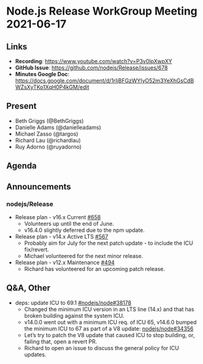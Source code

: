 # Node.js Release WorkGroup Meeting 2021-06-17

## Links

* **Recording**:  https://www.youtube.com/watch?v=P3v0IpXwpXY
* **GitHub Issue**: https://github.com/nodejs/Release/issues/678
* **Minutes Google Doc**: https://docs.google.com/document/d/1rIjBFGzWYIyO52m3YeXhGsCdBWZsXyTKo1XqH0P4kGM/edit

## Present

* Beth Griggs (@BethGriggs)
* Danielle Adams (@danielleadams)
* Michael Zasso (@targos)
* Richard Lau (@richardlau)
* Ruy Adorno (@ruyadorno)

## Agenda

## Announcements

### nodejs/Release

* Release plan - v16.x Current [#658](https://github.com/nodejs/Release/issues/658)
  * Volunteers up until the end of June.
  * v16.4.0 slightly deferred due to the npm update.
* Release plan - v14.x Active LTS [#567](https://github.com/nodejs/Release/issues/567)
  * Probably aim for July for the next patch update - to include the ICU fix/revert.
  * Michael volunteered for the next minor release.
* Release plan - v12.x Maintenance [#494](https://github.com/nodejs/Release/issues/494)
  * Richard has volunteered for an upcoming patch release.

## Q&A, Other

* deps: update ICU to 69.1 [#nodejs/node#38178](https://github.com/nodejs/node/pull/38178#issuecomment-863116223)
  * Changed the minimum ICU version in an LTS line (14.x) and that has broken building against the system ICU. 
  * v14.0.0 went out with a minimum ICU req. of ICU 65, v14.6.0 bumped the minimum ICU to 67 as part of a V8 update: [nodejs/node#34356](https://github.com/nodejs/node/pull/34356)
  * Let’s try to patch the V8 update that caused ICU to stop building, or, failing that, open a revert PR.
  * Richard to open an issue to discuss the general policy for ICU updates.
